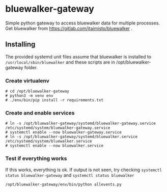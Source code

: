 # bluewalker-gateway

Simple python gateway to access bluewalker data for multiple processes. Get bluewalker from https://gitlab.com/jtaimisto/bluewalker .

## Installing

The provided systemd unit files assume that bluewalker is installed to `/usr/local/sbin/bluewalker` and these scripts are in /opt/bluewalker-gateway folder.

### Create virtualenv
```
# cd /opt/bluewalker-gateway
# python3 -m venv env
# ./env/bin/pip install -r requirements.txt
```

### Create and enable services
```
# ln -s /opt/bluewalker-gateway/systemd/bluewalker-gateway.service /etc/systemd/system/bluewalker-gateway.service
# systemctl enable --now bluewalker-gateway.service
# ln -s /opt/bluewalker-gateway/systemd/bluewalker.service /etc/systemd/system/bluewalker.service
# systemctl enable --now bluewalker.service
```

### Test if everything works

If this works, everything is ok. If output is not seen, try checking `systemctl status bluewalker-gateway` and `systemctl status bluewalker`

```
/opt/bluewalker-gateway/env/bin/python allevents.py
```
